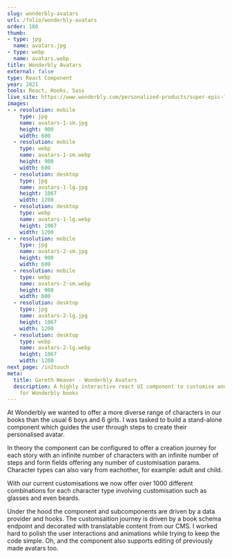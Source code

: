 ```yaml
---
slug: wonderbly-avatars
url: /folio/wonderbly-avatars
order: 180
thumb:
- type: jpg
  name: avatars.jpg
- type: webp
  name: avatars.webp
title: Wonderbly Avatars
external: false
type: React Component
year: 2021
tools: React, Hooks, Sass
live_site: https://www.wonderbly.com/personalized-products/super-epic-love-quest-book
images:
- - resolution: mobile
    type: jpg
    name: avatars-1-sm.jpg
    height: 900
    width: 600
  - resolution: mobile
    type: webp
    name: avatars-1-sm.webp
    height: 900
    width: 600
  - resolution: desktop
    type: jpg
    name: avatars-1-lg.jpg
    height: 1067
    width: 1200
  - resolution: desktop
    type: webp
    name: avatars-1-lg.webp
    height: 1067
    width: 1200
- - resolution: mobile
    type: jpg
    name: avatars-2-sm.jpg
    height: 900
    width: 600
  - resolution: mobile
    type: webp
    name: avatars-2-sm.webp
    height: 900
    width: 600
  - resolution: desktop
    type: jpg
    name: avatars-2-lg.jpg
    height: 1067
    width: 1200
  - resolution: desktop
    type: webp
    name: avatars-2-lg.webp
    height: 1067
    width: 1200
next_page: /in2touch
meta:
  title: Gareth Weaver - Wonderbly Avatars
  description: A highly interactive react UI component to customise and create more unique avatars
    for Wonderbly books
---
```

At Wonderbly we wanted to offer a more diverse range of characters in our books
than the usual 6 boys and 6 girls. I was tasked to build a stand-alone component
which guides the user through steps to create their personalised avatar.

In theory the component can be configured to offer a creation journey for each
story with an infinite number of characters with an infinite number of steps and
form fields offering any number of customisation params. Character types can
also vary from eachother, for example: adult and child.

With our current customisations we now offer over 1000 different combinations
for each character type involving customisation such as glasses and even beards.

Under the hood the component and subcomponents are driven by a data provider and
hooks. The customsaition journey is driven by a book schema endpoint and
decorated with translatable content from our CMS. I worked hard to polish the
user interactions and animations while trying to keep the code simple. Oh, and
the component also supports editing of previously made avatars too.
